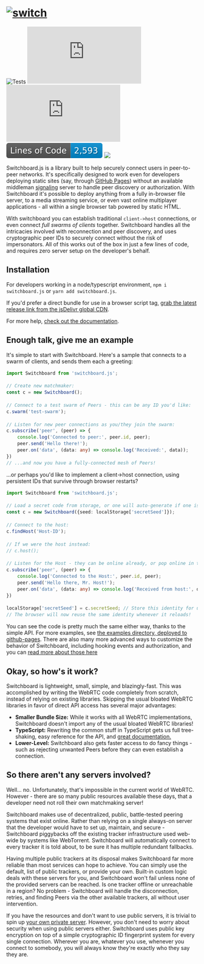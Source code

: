 # [![switch](https://i.imgur.com/oK9kwVl.png)](https://shadowmoose.github.io/switchboard.js)

![Tests](https://github.com/shadowmoose/switchboard.js/workflows/Test%20Package/badge.svg) [![npm](https://img.shields.io/npm/v/switchboard.js) ![npm bundle size](https://img.shields.io/bundlephobia/minzip/switchboard.js?label=bundle%20size)](https://www.npmjs.com/package/switchboard.js) ![Lines of Code](https://raw.githubusercontent.com/shadowmoose/switchboard.js/image-data/loc-badge.svg) [![](https://data.jsdelivr.com/v1/package/npm/switchboard.js/badge)](https://www.jsdelivr.com/package/npm/switchboard.js)

Switchboard.js is a library built to help securely connect users in peer-to-peer networks.
It's specifically designed to work even for developers deploying static sites (say, through [GitHub Pages](https://shadowmoose.github.io/switchboard.js/examples/chat-swarm.html#example))
without an available middleman [signaling](https://developer.mozilla.org/en-US/docs/Web/API/WebRTC_API/Signaling_and_video_calling)
server to handle peer discovery or authorization.
With Switchboard it's possible to deploy anything from a fully in-browser file server, to a media streaming service,
or even vast online multiplayer applications - all within a single browser tab powered by static HTML.

With switchboard you can establish traditional `client->host` connections, or even connect *full swarms of clients* together.
Switchboard handles all the intricacies involved with reconnection and peer discovery, and uses cryptographic peer IDs to securely connect without the risk of impersonators.
All of this works out of the box in just a few lines of code, and requires zero server setup on the developer's behalf.

## Installation

For developers working in a node/typescript environment, ```npm i switchboard.js``` or ```yarn add switchboard.js```.

If you'd prefer a direct bundle for use in a browser script tag, [grab the latest release link from the jsDelivr global CDN](https://www.jsdelivr.com/package/npm/switchboard.js).

For more help, [check out the documentation](https://shadowmoose.github.io/switchboard.js).

## Enough talk, give me an example

It's simple to start with Switchboard. Here's a sample that connects to a swarm of clients, and sends them each a greeting:
```ts
import Switchboard from 'switchboard.js';

// Create new matchmaker:
const c = new Switchboard();

// Connect to a test swarm of Peers - this can be any ID you'd like:
c.swarm('test-swarm');

// Listen for new peer connections as you/they join the swarm:
c.subscribe('peer', (peer) => {
    console.log('Connected to peer:', peer.id, peer);
    peer.send('Hello there!');
    peer.on('data', (data: any) => console.log('Received:', data));
})
// ...and now you have a fully-connected mesh of Peers!
```

...or perhaps you'd like to implement a client->host connection, using persistent IDs that survive through browser restarts?
```ts
import Switchboard from 'switchboard.js';

// Load a secret code from storage, or one will auto-generate if one isn't already saved:
const c = new Switchboard({seed: localStorage['secretSeed']});

// Connect to the host:
c.findHost('Host-ID');

// If we were the host instead:
// c.host();

// Listen for the Host - they can be online already, or pop online in the future:
c.subscribe('peer', (peer) => {
    console.log('Connected to the Host:', peer.id, peer);
    peer.send('Hello there, Mr. Host!');
    peer.on('data', (data: any) => console.log('Received from host:', data));
})

localStorage['secretSeed'] = c.secretSeed; // Store this identity for use later on reload.
// The browser will now reuse the same identity whenever it reloads!
```
You can see the code is pretty much the same either way, thanks to the simple API.
For more examples, see [the examples directory, deployed to github-pages](https://shadowmoose.github.io/switchboard.js/examples/index.html).
There are also many more advanced ways to customize the behavior of Switchboard, including hooking events and authorization,
and you can [read more about those here](https://shadowmoose.github.io/switchboard.js)

## Okay, so how's it work?
Switchboard is lightweight, small, simple, and blazingly-fast.
This was accomplished by writing the WebRTC code completely from scratch, instead of relying on existing libraries.
Skipping the usual bloated WebRTC libraries in favor of direct API access has several major advantages:

+ __Smaller Bundle Size:__ While it works with all WebRTC implementations, Switchboard doesn't import any of the usual bloated WebRTC libraries!
+ __TypeScript:__ Rewriting the common stuff in TypeScript gets us full tree-shaking, easy reference for the API, and [great documentation.](https://shadowmoose.github.io/switchboard.js)
+ __Lower-Level:__ Switchboard also gets faster access to do fancy things - such as rejecting unwanted Peers before they can even establish a connection.

## So there aren't any servers involved?
Well... no. Unfortunately, that's impossible in the current world of WebRTC. However - there are so many public resources available these days, that a developer need not roll their own matchmaking server!

Switchboard makes use of decentralized, public, battle-tested peering systems that exist online. Rather than relying on a single always-on server that the developer would have to set up, maintain, and secure - Switchboard piggybacks off the existing tracker infrastructure used web-wide by systems like WebTorrent. Switchboard will automatically connect to every tracker it is told about, to be sure it has multiple redundant fallbacks. 

Having multiple public trackers at its disposal makes Switchboard far more reliable than most services can hope to achieve. You can simply use the default, list of public trackers, or provide your own. Built-in custom logic deals with these servers for you, and Switchboard won't fail unless none of the provided servers can be reached. Is one tracker offline or unreachable in a region? No problem - Switchboard will handle the disconnection, retries, and finding Peers via the other available trackers, all without user intervention.

If you have the resources and don't want to use public servers, it is trivial to spin up [your own private server](https://github.com/webtorrent/bittorrent-tracker). However, you don't need to worry about security when using public servers either. Switchboard uses public key encryption on top of a simple cryptographic ID fingerprint system for every single connection. Wherever you are, whatever you use, whenever you connect to somebody, you will always know they're exactly who they say they are.
